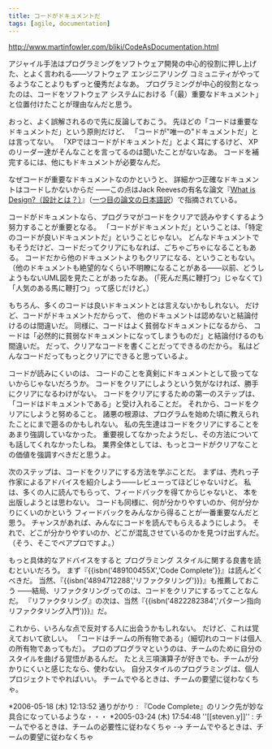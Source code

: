 ```yaml
---
title: コードがドキュメントだ
tags: [agile, documentation]
---
```


http://www.martinfowler.com/bliki/CodeAsDocumentation.html

アジャイル手法はプログラミングをソフトウェア開発の中心的役割に押し上げた、とよく言われる——ソフトウェア エンジニアリング コミュニティがやってるようなことよりもずっと優秀だよなあ。
プログラミングが中心的役割となったのは、コードをソフトウェア システムにおける「（最）重要なドキュメント」と位置付けたことが理由なんだと思う。

おっと、よく誤解されるので先に反論しておこう。
先ほどの「コードは重要なドキュメントだ」という原則だけど、
「コードが"唯一の"ドキュメントだ」とは言ってない。
「XPではコードがドキュメントだ」とよく耳にするけど、
XPのリーダー達がそんなことを言ってるのは聞いたことがないなあ。
コードを補完するには、他にもドキュメントが必要なんだ。

なぜコードが重要なドキュメントなのかというと、
詳細かつ正確なドキュメントはコードしかないからだ
——この点はJack Reevesの有名な論文『[What is Design?（設計とは？）](http://www.developerdotstar.com/mag/articles/reeves_design_main.html)』（[一つ目の論文の日本語訳](http://www.biwa.ne.jp/~mmura/SoftwareDevelopment/WhatIsSoftwareDesignJ.html)）で指摘されている。

コードがドキュメントなら、プログラマがコードをクリアで読みやすくするよう努力することが重要となる。
「コードがドキュメントだ」ということは、「特定のコードが良いドキュメントだ」ということじゃない。
どんなドキュメントでもそうだけど、コードだってクリアにもなれば、ごちゃごちゃになることもある。
コードだから他のドキュメントよりもクリアになる、ということもない。
（他のドキュメントも絶望的なくらい不明瞭になることがある——以前、どうしようもないUML図を見たことがあったなあ。
(「死んだ馬に鞭打つ」じゃなくて)「人気のある馬に鞭打つ」って感じだけど。）

もちろん、多くのコードは良いドキュメントとは言えないかもしれない。
だけど、コードがドキュメントだからって、
他のドキュメントは認めないと結論付けるのは間違いだ。
同様に、コードはよく貧弱なドキュメントになるから、
コードは「必然的に貧弱なドキュメントになってしまうものだ」と結論付けるのも間違いだ。
だって、クリアなコードを書くことだってできるのだから。
私はどんなコードだってもっとクリアにできると思っているよ。

コードが読みにくいのは、
コードのことを真剣にドキュメントとして扱ってないからじゃないだろうか。
コードをクリアにしようという気がなければ、勝手にクリアになるわけがない。
コードをクリアにするための第一のステップは、
「コードはドキュメントである」と受け入れることだ。
それから、コードをクリアにしようと努めること。
諸悪の根源は、プログラムを始めた頃に教えられたことにまで遡るのかもしれない。
私の先生達はコードをクリアにすることをあまり強調していなかった。
重要視してなかったようだし、その方法についても話してくれなかったしね。
業界全体としては、もっとコードがクリアなことの価値を強調すべきだと思うよ。

次のステップは、コードをクリアにする方法を学ぶことだ。
まずは、売れっ子作家によるアドバイスを紹介しよう——レビューってほどじゃないけど。
私は、多くの人に読んでもらって、フィードバックを得てからじゃないと、
本を出版しようとは思わない。
コードも同様に、何が分かりやすいのか、何が分かりにくいのかという
フィードバックをみんなから得ることが一番重要なんだと思う。
チャンスがあれば、みんなにコードを読んでもらえるようにしよう。
それで、どこが分かりやすいのか、どこが混乱させているのかを見つけ出すんだ。
（そう、そこでペアプロですよ。）

もっと具体的なアドバイスをすると
プログラミング スタイルに関する良書を読むといいだろう。
まず『{{isbn('489100455X','Code Complete'}}』は読んどくべきだ。
当然、『{{isbn('4894712288','リファクタリング')}}』も推薦しておこう
——結局、リファクタリングってのは、コードをクリアにするってことなんだ。
『リファクタリング』の次は、当然『{{isbn('4822282384','パターン指向リファクタリング入門')}}』だ。


これから、いろんな点で反対する人に出会うかもしれない。
だけど、これは覚えておいて欲しい。
「コードはチームの所有物である」（細切れのコードは個人の所有物であってもだ）。 
プロのプログラマというのは、チームのために自分のスタイルを曲げる覚悟があるんだ。
たとえ三項演算子が好きでも、チームが分かりにくいと感じたなら、使わない。
自分スタイルのプログラミングは、個人プロジェクトでやればいい。
チームでやるときは、チームの要望に従わなくちゃ。


*2006-05-18 (木) 12:13:52 通りがかり : 『Code Complete』のリンク先が妙な具合になっているような・・・
*2005-03-24 (木) 17:54:48 ''[[steven.y]]'' : チームでやるときは、チームの必要性に従わなくちゃ -→ チームでやるときは、チームの要望に従わなくちゃ
